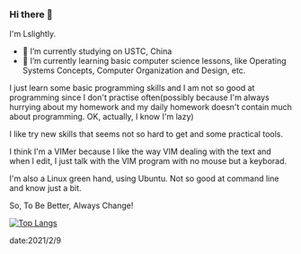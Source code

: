 ### Hi there 👋

I'm Lslightly.

- 🔭 I’m currently studying on USTC, China
- 🌱 I’m currently learning basic computer science lessons, like Operating Systems Concepts, Computer Organization and Design, etc.

I just learn some basic programming skills and I am not so good at programming since I don't practise often(possibly because I'm always hurrying about my homework and my daily homework doesn't contain much about programming. OK, actually, I know I'm lazy)

I like try new skills that seems not so hard to get and some practical tools.

I think I'm a VIMer because I like the way VIM dealing with the text and when I edit, I just talk with the VIM program with no mouse but a keyborad.

I'm also a Linux green hand, using Ubuntu. Not so good at command line and know just a bit.

So, To Be Better, Always Change!

[![Top Langs](https://github-readme-stats.vercel.app/api/top-langs/?username=Lslightly&layout=compact)](https://github.com/anuraghazra/github-readme-stats)

date:2021/2/9

